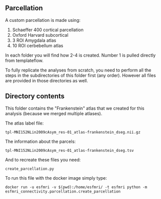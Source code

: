 
## Parcellation

A custom parcellation is made using:

1.  Schaeffer 400 cortical parcellation
2.  Oxford Harvard subcortical
3.  3 ROI Amygdala atlas
4.  10 ROI cerbebellum atlas

In each folder you will find how 2-4 is created. Number 1 is pulled directly from templateflow.

To fully replicate the analyses from scratch, you need to perform all the steps in the subdirectories of this folder first (any order). However all files are provided in those directories as well.

## Directory contents

This folder contains the "Frankenstein" atlas that we created for this analysis (because we merged multiple atlases).

The atlas label file:

`tpl-MNI152NLin2009cAsym_res-01_atlas-frankenstein_dseg.nii.gz`

The information about the parcels:

`tpl-MNI152NLin2009cAsym_res-01_atlas-frankenstein_dseg.tsv`

And to recreate these files you need:

`create_parcellation.py`

To run this file with the docker image simply type:

`docker run -u esfmri -v $(pwd):/home/esfmri/ -t esfmri python -m esfmri_connectivity.parcellation.create_parcellation`
